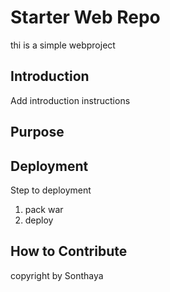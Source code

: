 # Starter Web Repo

thi is a simple webproject

## Introduction
Add introduction instructions

## Purpose

## Deployment
Step to deployment
1. pack war
2. deploy

## How to Contribute

copyright by Sonthaya